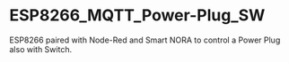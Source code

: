 # ESP8266_MQTT_Power-Plug_SW
ESP8266 paired with Node-Red and Smart NORA to control a Power Plug also with Switch.
